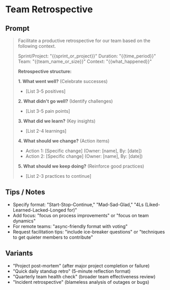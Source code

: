 # Team Retrospective

## Prompt
> Facilitate a productive retrospective for our team based on the following context.
>
> Sprint/Project: "{{sprint_or_project}}"
> Duration: "{{time_period}}"
> Team: "{{team_name_or_size}}"
> Context: "{{what_happened}}"
>
> **Retrospective structure:**
>
> **1. What went well?** (Celebrate successes)
> - [List 3-5 positives]
>
> **2. What didn't go well?** (Identify challenges)
> - [List 3-5 pain points]
>
> **3. What did we learn?** (Key insights)
> - [List 2-4 learnings]
>
> **4. What should we change?** (Action items)
> - Action 1: [Specific change] (Owner: [name], By: [date])
> - Action 2: [Specific change] (Owner: [name], By: [date])
>
> **5. What should we keep doing?** (Reinforce good practices)
> - [List 2-3 practices to continue]

## Tips / Notes
- Specify format: "Start-Stop-Continue," "Mad-Sad-Glad," "4Ls (Liked-Learned-Lacked-Longed for)"
- Add focus: "focus on process improvements" or "focus on team dynamics"
- For remote teams: "async-friendly format with voting"
- Request facilitation tips: "include ice-breaker questions" or "techniques to get quieter members to contribute"

## Variants
- "Project post-mortem" (after major project completion or failure)
- "Quick daily standup retro" (5-minute reflection format)
- "Quarterly team health check" (broader team effectiveness review)
- "Incident retrospective" (blameless analysis of outages or bugs)
